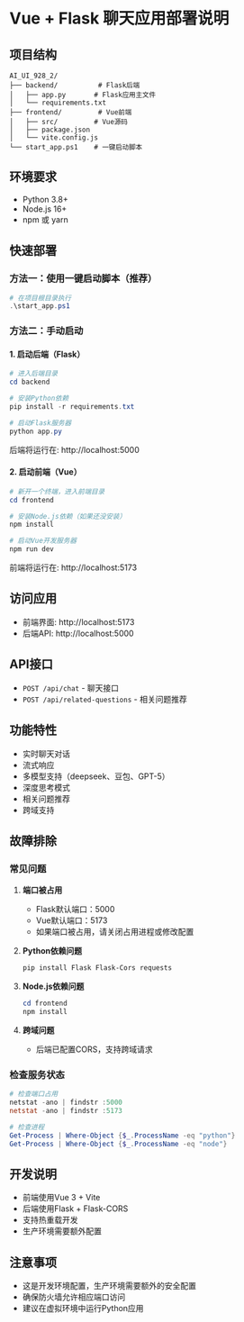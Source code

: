 # Vue + Flask 聊天应用部署说明

## 项目结构
```
AI_UI_928_2/
├── backend/          # Flask后端
│   ├── app.py       # Flask应用主文件
│   └── requirements.txt
├── frontend/         # Vue前端
│   ├── src/         # Vue源码
│   ├── package.json
│   └── vite.config.js
└── start_app.ps1    # 一键启动脚本
```

## 环境要求
- Python 3.8+ 
- Node.js 16+
- npm 或 yarn

## 快速部署

### 方法一：使用一键启动脚本（推荐）
```powershell
# 在项目根目录执行
.\start_app.ps1
```

### 方法二：手动启动

#### 1. 启动后端（Flask）
```powershell
# 进入后端目录
cd backend

# 安装Python依赖
pip install -r requirements.txt

# 启动Flask服务器
python app.py
```
后端将运行在: http://localhost:5000

#### 2. 启动前端（Vue）
```powershell
# 新开一个终端，进入前端目录
cd frontend

# 安装Node.js依赖（如果还没安装）
npm install

# 启动Vue开发服务器
npm run dev
```
前端将运行在: http://localhost:5173

## 访问应用
- 前端界面: http://localhost:5173
- 后端API: http://localhost:5000

## API接口
- `POST /api/chat` - 聊天接口
- `POST /api/related-questions` - 相关问题推荐

## 功能特性
- 实时聊天对话
- 流式响应
- 多模型支持（deepseek、豆包、GPT-5）
- 深度思考模式
- 相关问题推荐
- 跨域支持

## 故障排除

### 常见问题
1. **端口被占用**
   - Flask默认端口：5000
   - Vue默认端口：5173
   - 如果端口被占用，请关闭占用进程或修改配置

2. **Python依赖问题**
   ```powershell
   pip install Flask Flask-Cors requests
   ```

3. **Node.js依赖问题**
   ```powershell
   cd frontend
   npm install
   ```

4. **跨域问题**
   - 后端已配置CORS，支持跨域请求

### 检查服务状态
```powershell
# 检查端口占用
netstat -ano | findstr :5000
netstat -ano | findstr :5173

# 检查进程
Get-Process | Where-Object {$_.ProcessName -eq "python"}
Get-Process | Where-Object {$_.ProcessName -eq "node"}
```

## 开发说明
- 前端使用Vue 3 + Vite
- 后端使用Flask + Flask-CORS
- 支持热重载开发
- 生产环境需要额外配置

## 注意事项
- 这是开发环境配置，生产环境需要额外的安全配置
- 确保防火墙允许相应端口访问
- 建议在虚拟环境中运行Python应用